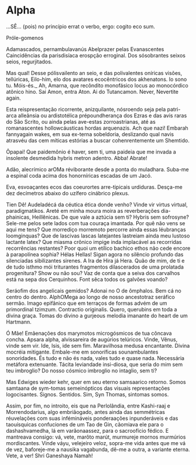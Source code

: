 # Alpha

…SÊ… (pois) no princípio errat o verbo, ergo: cogito eco sum.

Próle-gomenos

Adamascados, pernambulavanús Abelprazer pelas Evanascentes Caincidências da parisdisíaca erospção erroginal. Dos sósobrantes seixos seios, regurjitados.

Mas qual! Desse pólisvailento an seio, e das polivalentes oníricas visões, tellúricas, Eilo-him, elo dos avatares ecocêntricos dos akhenatons. Io sono tu. Móis-és._ Ah, Amarna, que recôndito monofásico locus ao monocórdico atônico hino. Sai Amon, entra Aton. Ai do Tutancamon. Never, Nevertite again.

Esta reispresentação ricorrente, anizquilante, nósroendo seja pela patri-arca alleânsia ou ardistotélica prépoundherança dos Ezras e das avis raras do São Scrito, ou ainda pelas ave-estas zorroastrianas, até as romanascentes hollowcáusticas hordas arquenazis. Ach que nazi! Embarah fannyagain wakes, em sua ex-terna sobeldoria, deslizando qual navis atrasvéu das cem míticas estórias a buscar cohenrentemente um Shemtido.

Ôpapai! Que paidemônio é haver, sem ti, uma paideia que me invada a insolente desmedida hybris metron adentro. Abba! Abrate!

Adão, alecrímico arOMa réviborante desde a ponta do muladhara. Suba-me a espinal coda acima dos honorníricas escadas de um Jacó.

Eva, esvoaçantes ecos das coeurortes arre-tipicais urdiduras. Desça-me dez decímetros abaixo do uzífero cinábrico plexus.

Tien Dê! Audeladécá da céutica ética donde venho? Vinde vir virtus virtual, paradigmatikos. Areté em minha moura moira as reverberações dia-phainicas, Heillênicas. De que vale a aztúcia sem ti? Hybris sem sofrosyne? Sele-me pelos sete lados com tua couraça imantada. Por quê não vens se aqui me tens? Que morrediço morremoto percorre ainda essas léubranças loomginquas? Que de lascivas lascas latejantes lastreiam ainda meu lustoso lactante latex? Que miasma crônico impige inda implacável as recorridas recorrências restantes? Poor quoi um etílico bachico ethos não cede encore à parapolínea sophia? Hélas Hellas! Sigan agora no silêncio profundo das silenciadas sibilizantes sirenes. A Ira de Hira já Hera. Quão de mim, de ti e de tudo isthmo mói triturantes fragmentos dilascerados de uma prolatada progenitura? Show ou não sou? Vaz de conta que a seiva dos carvalhos está na sepa dos Cerquinhos. Font sêca todos os galvões voando?

Seráofim dos angelicais gemidos? Adonai no O de ômphalos. Bem cá no centro do dentro. AlphOMega ao longo de nosso ancestotraz seráfico sermão. Imago epifânico que em terraços de formas advém de um primordinal tzimzum. Contractio originalis. Quero, querubins em toda a divina graça. Tomas do divino a gurjeous melodia imanante do heart de um Hartmann.

Ó Mãe! Emãenações dos marymotos microgósmicos de tua côncava concha. Apsara alpha, alvissareira de augúrios telúricos. Vinde, Vênus, vinde sem vir. Ide, Isis, ide sem fim. Maravilhosa medusa encantante. Divina mocréia mitigante. Embale-me em sonoríficas sounambulantes sonoridades. És tudo e não és nada, vales tudo e quase nada. Necessária metáfora extenuante. Tácita leviandade insi-diosa, que seria do mim sem teu imbroglio? Do nosso cósmico imbroglio no intaglio, sem ti?

Mas Edwiges wieder kehr, quer em seu eterno samsaarico retorno. Somos samtaana de sym-tomas semeinópticos das visuais representações logocisantes. Signos. Sentidos. Sim, Syn Thomas, sintomas somos.

Assim, por fim, no introito, eis que na Perlolândia, entre Kashi-raaj e Morrendodarius, algo embriãogado, antes ainda das semmétricas réuvelações com suas infémináveis ponderaações inpunderáveis e das taouísquicas confuciones de um Tao de Gin, cãomiava ele para o dashashvamedha, lá em varãonaassez, para o sacroofício fédico. E mantreava consigo: vá, vete, marôto marút, murmureje mornos murmúrios mordiscantes. Vinde váyu, velejeiro veloz, sopra-me vida antes que me vá de vez, baforeje-me a nausika vagabunda, dê-me a outra, a variante eterna. Vete, a ver! Shri Ganeshaya Namah!